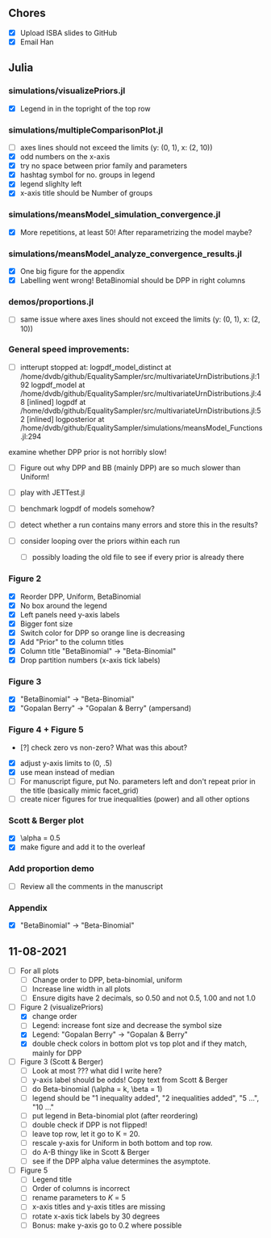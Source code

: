## Chores
- [x] Upload ISBA slides to GitHub
- [x] Email Han

## Julia

### simulations/visualizePriors.jl
- [x] Legend in  in the topright of the top row

### simulations/multipleComparisonPlot.jl
- [ ] axes lines should not exceed the limits (y: (0, 1), x: (2, 10))
- [x] odd numbers on the x-axis
- [x] try no space between prior family and parameters
- [x] hashtag symbol for no. groups in legend
- [x] legend slighlty left
- [x] x-axis title should be Number of groups

### simulations/meansModel_simulation_convergence.jl
- [x] More repetitions, at least 50! After reparametrizing the model maybe?

### simulations/meansModel_analyze_convergence_results.jl
- [x] One big figure for the appendix
- [x] Labelling went wrong! BetaBinomial should be DPP in right columns

### demos/proportions.jl
- [ ] same issue where axes lines should not exceed the limits (y: (0, 1), x: (2, 10))



### General speed improvements:

- [ ] intterupt stopped at:
logpdf_model_distinct at /home/dvdb/github/EqualitySampler/src/multivariateUrnDistributions.jl:192
logpdf_model at /home/dvdb/github/EqualitySampler/src/multivariateUrnDistributions.jl:48 [inlined]
logpdf at /home/dvdb/github/EqualitySampler/src/multivariateUrnDistributions.jl:52 [inlined]
logposterior at /home/dvdb/github/EqualitySampler/simulations/meansModel_Functions.jl:294

examine whether DPP prior is not horribly slow!

- [ ] Figure out why DPP and BB (mainly DPP) are so much slower than Uniform!

- [ ] play with JETTest.jl

- [ ] benchmark logpdf of models somehow?

- [ ] detect whether a run contains many errors and store this in the results?

- [ ] consider looping over the priors within each run
  - [ ] possibly loading the old file to see if every prior is already there


### Figure 2
- [x] Reorder DPP, Uniform, BetaBinomial
- [x] No box around the legend
- [x] Left panels need y-axis labels
- [x] Bigger font size
- [x] Switch color for DPP so orange line is decreasing
- [x] Add "Prior" to the column titles
- [x] Column title "BetaBinomial" -> "Beta-Binomial"
- [x] Drop partition numbers (x-axis tick labels)

### Figure 3
- [x] "BetaBinomial" -> "Beta-Binomial"
- [x] "Gopalan Berry" -> "Gopalan & Berry" (ampersand)

### Figure 4 + Figure 5
- [?] check zero vs non-zero? What was this about?
- [x] adjust y-axis limits to (0, .5)
- [x] use mean instead of median
- [ ] For manuscript figure, put No. parameters left and don't repeat prior in the title (basically mimic facet_grid)
- [ ] create nicer figures for true inequalities (power) and all other options

### Scott & Berger plot
- [x] \alpha = 0.5
- [x] make figure and add it to the overleaf

### Add proportion demo
- [ ] Review all the comments in the manuscript

### Appendix
- [x] "BetaBinomial" -> "Beta-Binomial"


## 11-08-2021
- [ ] For all plots
	- [ ] Change order to DPP, beta-binomial, uniform
	- [ ] Increase line width in all plots
	- [ ] Ensure digits have 2 decimals, so 0.50 and not 0.5, 1.00 and not 1.0
- [ ] Figure 2 (visualizePriors)
	- [x] change order
	- [ ] Legend: increase font size and decrease the symbol size
	- [x] Legend: "Gopalan Berry" -> "Gopalan & Berry"
	- [x] double check colors in bottom plot vs top plot and if they match, mainly for DPP
- [ ] Figure 3 (Scott & Berger)
	- [ ] Look at most ??? what did I write here?
	- [ ] y-axis label should be odds! Copy text from Scott & Berger
	- [ ] do Beta-binomial (\alpha = k, \beta = 1)
	- [ ] legend should be "1 inequality added", "2 inequalities added", "5 ...", "10 ..."
	- [ ] put legend in Beta-binomial plot (after reordering)
	- [ ] double check if DPP is not flipped!
	- [ ] leave top row, let it go to K = 20.
	- [ ] rescale y-axis for Uniform in both bottom and top row.
	- [ ] do A-B thingy like in Scott & Berger
	- [ ] see if the DPP alpha value determines the asymptote.
- [ ] Figure 5
	- [ ] Legend title
	- [ ] Order of columns is incorrect
	- [ ] rename parameters to $K$ = 5
	- [ ] x-axis titles and y-axis titles are missing
	- [ ] rotate x-axis tick labels by 30 degrees
	- [ ] Bonus: make y-axis go to 0.2 where possible
